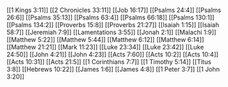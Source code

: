 [[1 Kings 3:11]]
[[2 Chronicles 33:11]]
[[Job 16:17]]
[[Psalms 24:4]]
[[Psalms 26:6]]
[[Psalms 35:13]]
[[Psalms 63:4]]
[[Psalms 66:18]]
[[Psalms 130:1]]
[[Psalms 134:2]]
[[Proverbs 15:8]]
[[Proverbs 21:27]]
[[Isaiah 1:15]]
[[Isaiah 58:7]]
[[Jeremiah 7:9]]
[[Lamentations 3:55]]
[[Jonah 2:1]]
[[Malachi 1:9]]
[[Matthew 5:22]]
[[Matthew 5:44]]
[[Matthew 6:12]]
[[Matthew 6:14]]
[[Matthew 21:21]]
[[Mark 11:23]]
[[Luke 23:34]]
[[Luke 23:42]]
[[Luke 24:50]]
[[John 4:21]]
[[John 4:23]]
[[Acts 7:60]]
[[Acts 10:2]]
[[Acts 10:4]]
[[Acts 10:31]]
[[Acts 21:5]]
[[1 Corinthians 7:7]]
[[1 Timothy 5:14]]
[[Titus 3:8]]
[[Hebrews 10:22]]
[[James 1:6]]
[[James 4:8]]
[[1 Peter 3:7]]
[[1 John 3:20]]
